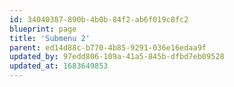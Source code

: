 ```yaml
---
id: 34040387-890b-4b0b-84f2-ab6f019c8fc2
blueprint: page
title: 'Submenu 2'
parent: ed14d88c-b770-4b85-9291-036e16edaa9f
updated_by: 97edd806-109a-41a5-845b-dfbd7eb09528
updated_at: 1683649853
---
```

